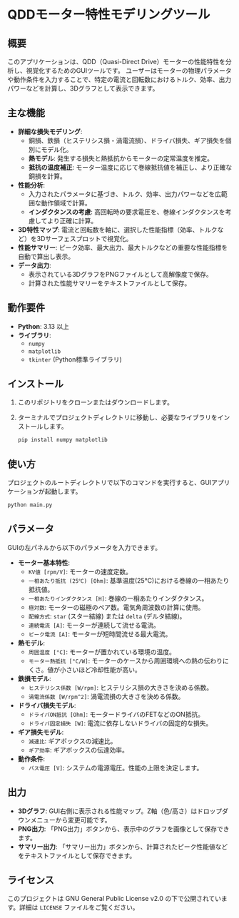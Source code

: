 # QDDモーター特性モデリングツール

## 概要

このアプリケーションは、QDD（Quasi-Direct Drive）モーターの性能特性を分析し、視覚化するためのGUIツールです。
ユーザーはモーターの物理パラメータや動作条件を入力することで、特定の電流と回転数におけるトルク、効率、出力パワーなどを計算し、3Dグラフとして表示できます。

## 主な機能

- **詳細な損失モデリング**: 
    - 銅損、鉄損（ヒステリシス損・渦電流損）、ドライバ損失、ギア損失を個別にモデル化。
    - **熱モデル**: 発生する損失と熱抵抗からモーターの定常温度を推定。
    - **抵抗の温度補正**: モーター温度に応じて巻線抵抗値を補正し、より正確な銅損を計算。
- **性能分析**:
    - 入力されたパラメータに基づき、トルク、効率、出力パワーなどを広範囲な動作領域で計算。
    - **インダクタンスの考慮**: 高回転時の要求電圧を、巻線インダクタンスを考慮してより正確に計算。
- **3D特性マップ**: 電流と回転数を軸に、選択した性能指標（効率、トルクなど）を3Dサーフェスプロットで視覚化。
- **性能サマリー**: ピーク効率、最大出力、最大トルクなどの重要な性能指標を自動で算出し表示。
- **データ出力**:
    - 表示されている3DグラフをPNGファイルとして高解像度で保存。
    - 計算された性能サマリーをテキストファイルとして保存。

## 動作要件

- **Python**: 3.13 以上
- **ライブラリ**:
    - `numpy`
    - `matplotlib`
    - `tkinter` (Python標準ライブラリ)

## インストール

1.  このリポジトリをクローンまたはダウンロードします。
2.  ターミナルでプロジェクトディレクトリに移動し、必要なライブラリをインストールします。

    ```bash
    pip install numpy matplotlib
    ```

## 使い方

プロジェクトのルートディレクトリで以下のコマンドを実行すると、GUIアプリケーションが起動します。

```bash
python main.py
```

## パラメータ

GUIの左パネルから以下のパラメータを入力できます。

- **モーター基本特性**:
    - `KV値 [rpm/V]`: モーターの速度定数。
    - `一相あたり抵抗 (25℃) [Ohm]`: 基準温度(25℃)における巻線の一相あたり抵抗値。
    - `一相あたりインダクタンス [H]`: 巻線の一相あたりインダクタンス。
    - `極対数`: モーターの磁極のペア数。電気角周波数の計算に使用。
    - `配線方式`: `star` (スター結線) または `delta` (デルタ結線)。
    - `連続電流 [A]`: モーターが連続して流せる電流。
    - `ピーク電流 [A]`: モーターが短時間流せる最大電流。
- **熱モデル**:
    - `周囲温度 [°C]`: モーターが置かれている環境の温度。
    - `モーター熱抵抗 [°C/W]`: モーターのケースから周囲環境への熱の伝わりにくさ。値が小さいほど冷却性能が高い。
- **鉄損モデル**:
    - `ヒステリシス係数 [W/rpm]`: ヒステリシス損の大きさを決める係数。
    - `渦電流係数 [W/rpm^2]`: 渦電流損の大きさを決める係数。
- **ドライバ損失モデル**:
    - `ドライバON抵抗 [Ohm]`: モータードライバのFETなどのON抵抗。
    - `ドライバ固定損失 [W]`: 電流に依存しないドライバの固定的な損失。
- **ギア損失モデル**:
    - `減速比`: ギアボックスの減速比。
    - `ギア効率`: ギアボックスの伝達効率。
- **動作条件**:
    - `バス電圧 [V]`: システムの電源電圧。性能の上限を決定します。

## 出力

- **3Dグラフ**: GUI右側に表示される性能マップ。Z軸（色/高さ）はドロップダウンメニューから変更可能です。
- **PNG出力**: 「PNG出力」ボタンから、表示中のグラフを画像として保存できます。
- **サマリー出力**: 「サマリー出力」ボタンから、計算されたピーク性能値などをテキストファイルとして保存できます。

## ライセンス

このプロジェクトは GNU General Public License v2.0 の下で公開されています。詳細は `LICENSE` ファイルをご覧ください。